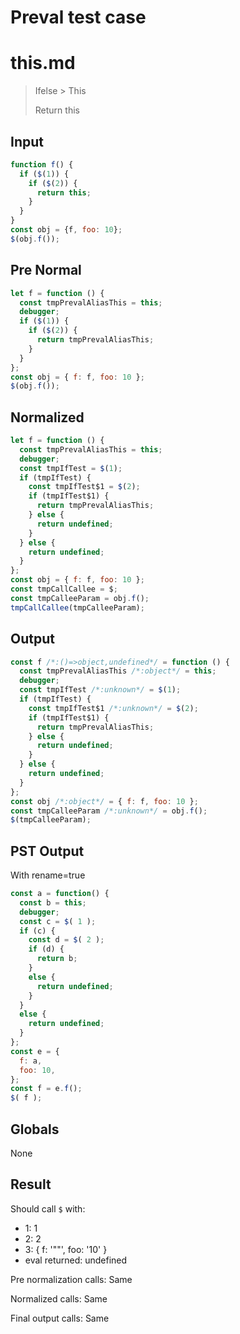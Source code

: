 # Preval test case

# this.md

> Ifelse > This
>
> Return this

## Input

`````js filename=intro
function f() {
  if ($(1)) {
    if ($(2)) {
      return this;
    }
  }
}
const obj = {f, foo: 10};
$(obj.f());
`````

## Pre Normal


`````js filename=intro
let f = function () {
  const tmpPrevalAliasThis = this;
  debugger;
  if ($(1)) {
    if ($(2)) {
      return tmpPrevalAliasThis;
    }
  }
};
const obj = { f: f, foo: 10 };
$(obj.f());
`````

## Normalized


`````js filename=intro
let f = function () {
  const tmpPrevalAliasThis = this;
  debugger;
  const tmpIfTest = $(1);
  if (tmpIfTest) {
    const tmpIfTest$1 = $(2);
    if (tmpIfTest$1) {
      return tmpPrevalAliasThis;
    } else {
      return undefined;
    }
  } else {
    return undefined;
  }
};
const obj = { f: f, foo: 10 };
const tmpCallCallee = $;
const tmpCalleeParam = obj.f();
tmpCallCallee(tmpCalleeParam);
`````

## Output


`````js filename=intro
const f /*:()=>object,undefined*/ = function () {
  const tmpPrevalAliasThis /*:object*/ = this;
  debugger;
  const tmpIfTest /*:unknown*/ = $(1);
  if (tmpIfTest) {
    const tmpIfTest$1 /*:unknown*/ = $(2);
    if (tmpIfTest$1) {
      return tmpPrevalAliasThis;
    } else {
      return undefined;
    }
  } else {
    return undefined;
  }
};
const obj /*:object*/ = { f: f, foo: 10 };
const tmpCalleeParam /*:unknown*/ = obj.f();
$(tmpCalleeParam);
`````

## PST Output

With rename=true

`````js filename=intro
const a = function() {
  const b = this;
  debugger;
  const c = $( 1 );
  if (c) {
    const d = $( 2 );
    if (d) {
      return b;
    }
    else {
      return undefined;
    }
  }
  else {
    return undefined;
  }
};
const e = {
  f: a,
  foo: 10,
};
const f = e.f();
$( f );
`````

## Globals

None

## Result

Should call `$` with:
 - 1: 1
 - 2: 2
 - 3: { f: '"<function>"', foo: '10' }
 - eval returned: undefined

Pre normalization calls: Same

Normalized calls: Same

Final output calls: Same
